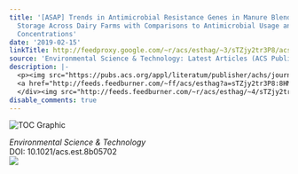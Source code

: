 ```yaml
---
title: '[ASAP] Trends in Antimicrobial Resistance Genes in Manure Blend Pits and Long-Term
  Storage Across Dairy Farms with Comparisons to Antimicrobial Usage and Residual
  Concentrations'
date: '2019-02-15'
linkTitle: http://feedproxy.google.com/~r/acs/esthag/~3/sTZjy2tr3P8/acs.est.8b05702
source: 'Environmental Science & Technology: Latest Articles (ACS Publications)'
description: |-
  <p><img src="https://pubs.acs.org/appl/literatum/publisher/achs/journals/content/esthag/0/esthag.ahead-of-print/acs.est.8b05702/20190215/images/medium/es-2018-05702m_0005.gif" alt="TOC Graphic"/></p><div><cite>Environmental Science & Technology</cite></div><div>DOI: 10.1021/acs.est.8b05702</div><div class="feedflare">
  <a href="http://feeds.feedburner.com/~ff/acs/esthag?a=sTZjy2tr3P8:8HMSwA_yr30:yIl2AUoC8zA"><img src="http://feeds.feedburner.com/~ff/acs/esthag?d=yIl2AUoC8zA" border="0"></img></a>
  </div><img src="http://feeds.feedburner.com/~r/acs/esthag/~4/sTZjy2tr3P8" height="1" width="1" ...
disable_comments: true
---
```

<p><img src="https://pubs.acs.org/appl/literatum/publisher/achs/journals/content/esthag/0/esthag.ahead-of-print/acs.est.8b05702/20190215/images/medium/es-2018-05702m_0005.gif" alt="TOC Graphic"/></p><div><cite>Environmental Science & Technology</cite></div><div>DOI: 10.1021/acs.est.8b05702</div><div class="feedflare">
<a href="http://feeds.feedburner.com/~ff/acs/esthag?a=sTZjy2tr3P8:8HMSwA_yr30:yIl2AUoC8zA"><img src="http://feeds.feedburner.com/~ff/acs/esthag?d=yIl2AUoC8zA" border="0"></img></a>
</div><img src="http://feeds.feedburner.com/~r/acs/esthag/~4/sTZjy2tr3P8" height="1" width="1" ...